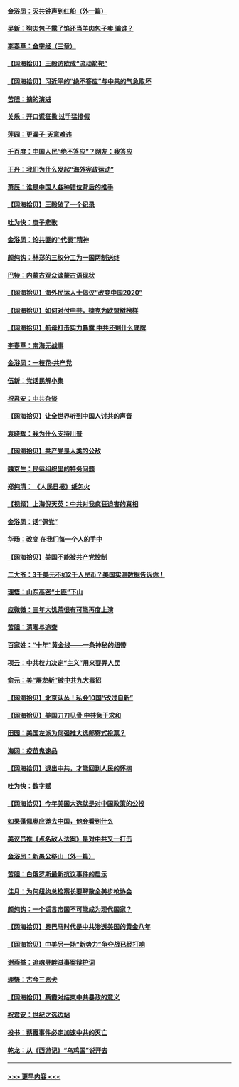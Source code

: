 #### [金浴凤：灭共钟声到红船（外一篇）](../pages/nsc993/n12385154.md?t=09070951) 
#### [吴新：狗肉包子露了馅还当羊肉包子卖 骗谁？](../pages/nsc993/n12385133.md?t=09070951) 
#### [李春草：金字经（三章）](../pages/nsc993/n12383691.md?t=09070951) 
#### [【网海拾贝】王毅访欧成“流动箭靶”](../pages/nsc993/n12383338.md?t=09070951) 
#### [【网海拾贝】习近平的“绝不答应”与中共的气急败坏](../pages/nsc993/n12382819.md?t=09070951) 
#### [苦胆：摘的演进](../pages/nsc993/n12382619.md?t=09070951) 
#### [关乐：开口谎狂撒 过手猛掺假](../pages/nsc993/n12382604.md?t=09070951) 
#### [莲园：更漏子‧天意难违](../pages/nsc993/n12382598.md?t=09070951) 
#### [千百度：中国人民“绝不答应”？网友：我答应](../pages/nsc993/n12382024.md?t=09070951) 
#### [王丹：我们为什么发起“海外宪政运动”](../pages/nsc993/n12380286.md?t=09070951) 
#### [萧辰：谁是中国人各种错位背后的推手](../pages/nsc993/n12379800.md?t=09070951) 
#### [【网海拾贝】王毅破了一个纪录](../pages/nsc993/n12379251.md?t=09070951) 
#### [吐为快：庚子悲歌](../pages/nsc993/n12378821.md?t=09070951) 
#### [金浴凤：论共匪的“代表”精神](../pages/nsc993/n12377546.md?t=09070951) 
#### [颜纯钩：林郑的三权分工为一国两制送终](../pages/nsc993/n12377306.md?t=09070951) 
#### [巴特：内蒙古观众谈蒙古语现状](../pages/nsc993/n12376923.md?t=09070951) 
#### [【网海拾贝】海外民运人士倡议“改变中国2020”](../pages/nsc993/n12376682.md?t=09070951) 
#### [【网海拾贝】如何对付中共，捷克为欧盟树榜样](../pages/nsc993/n12374209.md?t=09070951) 
#### [【网海拾贝】航母打击实力暴露 中共还剩什么底牌](../pages/nsc993/n12371825.md?t=09070951) 
#### [李春草：南海无战事](../pages/nsc993/n12371159.md?t=09070951) 
#### [金浴凤：一枝花·共产党](../pages/nsc993/n12368757.md?t=09070951) 
#### [伍新：党话民解小集](../pages/nsc993/n12366907.md?t=09070951) 
#### [祝君安：中共杂谈](../pages/nsc993/n12366076.md?t=09070951) 
#### [【网海拾贝】让全世界听到中国人讨共的声音](../pages/nsc993/n12365569.md?t=09070951) 
#### [袁晓辉：我为什么支持川普](../pages/nsc993/n12362670.md?t=09070951) 
#### [【网海拾贝】共产党是人类的公敌](../pages/nsc993/n12363182.md?t=09070951) 
#### [魏京生：民运组织里的特务问题](../pages/nsc993/n12363010.md?t=09070951) 
#### [郑纯清： 《人民日报》纸包火](../pages/nsc993/n12362706.md?t=09070951) 
#### [【视频】上海倪天英：中共对我疯狂迫害的真相](../pages/nsc993/n12356341.md?t=09070951) 
#### [金浴凤：话“保党”](../pages/nsc993/n12361867.md?t=09070951) 
#### [华旸：改变 在我们每一个人的手中](../pages/nsc993/n12361774.md?t=09070951) 
#### [【网海拾贝】美国不能被共产党控制](../pages/nsc993/n12360271.md?t=09070951) 
#### [二大爷：3千美元不如2千人民币？美国实测数据告诉你！](../pages/nsc993/n12358563.md?t=09070951) 
#### [理悟：山东高密“土匪”下山](../pages/nsc993/n12358535.md?t=09070951) 
#### [应微微：三年大饥荒很有可能再度上演](../pages/nsc993/n12358523.md?t=09070951) 
#### [苦胆：清零与追查](../pages/nsc993/n12358501.md?t=09070951) 
#### [百家姓：“十年”黄金线——一条神秘的纽带](../pages/nsc993/n12358319.md?t=09070951) 
#### [项云：中共权力决定“主义”用来耍弄人民](../pages/nsc993/n12358172.md?t=09070951) 
#### [俞元：美“屠龙斩”破中共九大毒招](../pages/nsc993/n12357822.md?t=09070951) 
#### [【网海拾贝】北京认怂！私会10国“改过自新”](../pages/nsc993/n12357784.md?t=09070951) 
#### [【网海拾贝】美国刀刀见骨 中共急于求和](../pages/nsc993/n12355511.md?t=09070951) 
#### [田园：美国左派为何强推大选邮寄式投票？](../pages/nsc993/n12352963.md?t=09070951) 
#### [海网：疫苗鬼速品](../pages/nsc993/n12354438.md?t=09070951) 
#### [【网海拾贝】退出中共，才能回到人民的怀抱](../pages/nsc993/n12352634.md?t=09070951) 
#### [吐为快：数字赋](../pages/nsc993/n12352317.md?t=09070951) 
#### [【网海拾贝】今年美国大选就是对中国政策的公投](../pages/nsc993/n12350973.md?t=09070951) 
#### [如果蓬佩奥应邀去中国，他会看到什么](../pages/nsc993/n12350945.md?t=09070951) 
#### [美议员推《点名敌人法案》是对中共又一打击](../pages/nsc993/n12350765.md?t=09070951) 
#### [金浴凤：新愚公移山（外一篇）](../pages/nsc993/n12350253.md?t=09070951) 
#### [苦胆：白俄罗斯最新抗议事件的启示](../pages/nsc993/n12349989.md?t=09070951) 
#### [佳月：为何纽约总检察长要解散全美步枪协会](../pages/nsc993/n12349939.md?t=09070951) 
#### [颜纯钩：一个谎言帝国不可能成为现代国家？](../pages/nsc993/n12349898.md?t=09070951) 
#### [【网海拾贝】奥巴马时代是中共渗透美国的黄金八年](../pages/nsc993/n12349284.md?t=09070951) 
#### [【网海拾贝】中美另一场“新势力”争夺战已经打响](../pages/nsc993/n12346998.md?t=09070951) 
#### [谢燕益：追魂寻衅滋事案辩护词](../pages/nsc993/n12346892.md?t=09070951) 
#### [理悟：古今三恶犬](../pages/nsc993/n12345190.md?t=09070951) 
#### [【网海拾贝】蔡霞对结束中共暴政的意义](../pages/nsc993/n12344263.md?t=09070951) 
#### [祝君安：世纪之选边站](../pages/nsc993/n12342382.md?t=09070951) 
#### [投书：蔡霞事件必定加速中共的灭亡](../pages/nsc993/n12341881.md?t=09070951) 
#### [乾龙：从《西游记》“乌鸡国”说开去](../pages/nsc993/n12341690.md?t=09070951) 

----
#### [ >>> 更早内容 <<< ](../indexes/nsc993-earlier.md)
